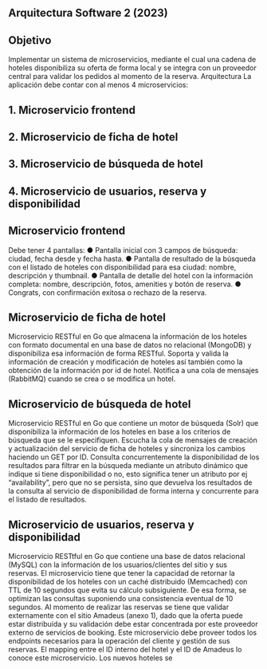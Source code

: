 ## Arquitectura Software 2 (2023)

## Objetivo
Implementar un sistema de microservicios, mediante el cual una cadena de hoteles
disponibiliza su oferta de forma local y se integra con un proveedor central para validar los
pedidos al momento de la reserva.
Arquitectura
La aplicación debe contar con al menos 4 microservicios:
## 1. Microservicio frontend
## 2. Microservicio de ficha de hotel
## 3. Microservicio de búsqueda de hotel
## 4. Microservicio de usuarios, reserva y disponibilidad

## Microservicio frontend
Debe tener 4 pantallas:
● Pantalla inicial con 3 campos de búsqueda: ciudad, fecha desde y fecha hasta.
● Pantalla de resultado de la búsqueda con el listado de hoteles con disponibilidad
para esa ciudad: nombre, descripción y thumbnail.
● Pantalla de detalle del hotel con la información completa: nombre, descripción, fotos,
amenities y botón de reserva.
● Congrats, con confirmación exitosa o rechazo de la reserva.

## Microservicio de ficha de hotel
  Microservicio RESTful en Go que almacena la información de los hoteles con formato
documental en una base de datos no relacional (MongoDB) y disponibiliza esa información
de forma RESTful. Soporta y valida la información de creación y modificación de hoteles así
también como la obtención de la información por id de hotel. Notifica a una cola de
mensajes (RabbitMQ) cuando se crea o se modifica un hotel.

## Microservicio de búsqueda de hotel
  Microservicio RESTful en Go que contiene un motor de búsqueda (Solr) que disponibiliza la
información de los hoteles en base a los criterios de búsqueda que se le especifiquen.
Escucha la cola de mensajes de creación y actualización del servicio de ficha de hoteles y
sincroniza los cambios haciendo un GET por ID. Consulta concurrentemente la
disponibilidad de los resultados para filtrar en la búsqueda mediante un atributo dinámico
que indique si tiene disponibilidad o no, esto significa tener un atributo por ej “availability”,
pero que no se persista, sino que devuelva los resultados de la consulta al servicio de
disponibilidad de forma interna y concurrente para el listado de resultados.

## Microservicio de usuarios, reserva y disponibilidad
  Microservicio RESTtful en Go que contiene una base de datos relacional (MySQL) con la
información de los usuarios/clientes del sitio y sus reservas. El microservicio tiene que tener
la capacidad de retornar la disponibilidad de los hoteles con un caché distribuido
(Memcached) con TTL de 10 segundos que evita su cálculo subsiguiente. De esa forma, se
optimizan las consultas suponiendo una consistencia eventual de 10 segundos. Al momento
de realizar las reservas se tiene que validar externamente con el sitio Amadeus (anexo 1),
dado que la oferta puede estar distribuída y su validación debe estar concentrada por este
proveedor externo de servicios de booking. Este microservicio debe proveer todos los
endpoints necesarios para la operación del cliente y gestión de sus reservas. El mapping
entre el ID interno del hotel y el ID de Amadeus lo conoce este microservicio. Los nuevos
hoteles se
